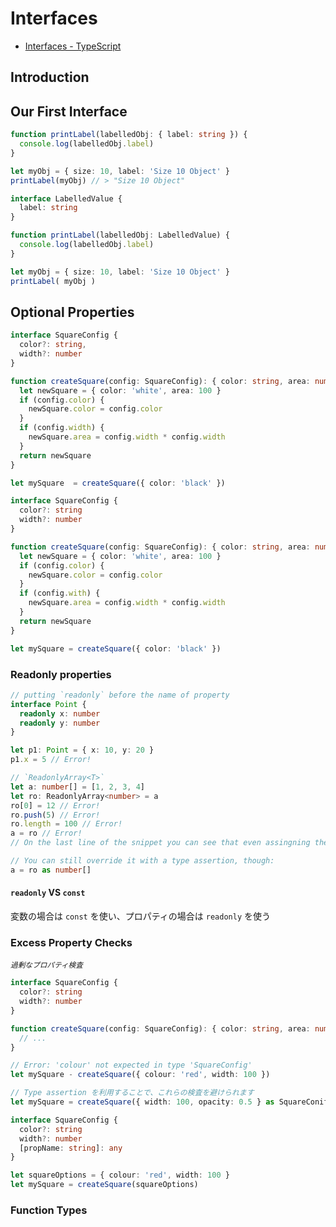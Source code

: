 # Interfaces
- [Interfaces - TypeScript](https://www.typescriptlang.org/docs/handbook/interfaces.html)

## Introduction

## Our First Interface

```typescript
function printLabel(labelledObj: { label: string }) {
  console.log(labelledObj.label)
}

let myObj = { size: 10, label: 'Size 10 Object' }
printLabel(myObj) // > "Size 10 Object"
```

```typescript
interface LabelledValue {
  label: string
}

function printLabel(labelledObj: LabelledValue) {
  console.log(labelledObj.label)
}

let myObj = { size: 10, label: 'Size 10 Object' }
printLabel( myObj )
```

## Optional Properties

```typescript
interface SquareConfig {
  color?: string,
  width?: number
}

function createSquare(config: SquareConfig): { color: string, area: number } {
  let newSquare = { color: 'white', area: 100 }
  if (config.color) {
    newSquare.color = config.color
  }
  if (config.width) {
    newSquare.area = config.width * config.width
  }
  return newSquare
}

let mySquare  = createSquare({ color: 'black' })
```

```typescript
interface SquareConfig {
  color?: string
  width?: number
}

function createSquare(config: SquareConfig): { color: string, area: number} {
  let newSquare = { color: 'white', area: 100 }
  if (config.color) {
    newSquare.color = config.color
  }
  if (config.with) {
    newSquare.area = config.width * config.width
  }
  return newSquare
}

let mySquare = createSquare({ color: 'black' })
```

### Readonly properties

```typescript
// putting `readonly` before the name of property
interface Point {
  readonly x: number
  readonly y: number
}
```

```typescript
let p1: Point = { x: 10, y: 20 }
p1.x = 5 // Error!
```

```typescript
// `ReadonlyArray<T>`
let a: number[] = [1, 2, 3, 4]
let ro: ReadonlyArray<number> = a
ro[0] = 12 // Error!
ro.push(5) // Error!
ro.length = 100 // Error!
a = ro // Error!
// On the last line of the snippet you can see that even assingning the entire ReadonlyArray back to normal array is illegal.
```

```typescript
// You can still override it with a type assertion, though:
a = ro as number[]
```

#### `readonly` VS `const`
変数の場合は `const` を使い、プロパティの場合は `readonly` を使う

### Excess Property Checks
<sup>_過剰なプロパティ検査_</sup>

```typescript
interface SquareConfig {
  color?: string
  width?: number
}

function createSquare(config: SquareConfig): { color: string, area: number } {
  // ...
}

// Error: 'colour' not expected in type 'SquareConfig'
let mySquare - createSquare({ colour: 'red', width: 100 })
```

```typescript
// Type assertion を利用することで、これらの検査を避けられます
let mySquare = createSquare({ width: 100, opacity: 0.5 } as SquareConifg) <-
```

```typescript
interface SquareConfig {
  color?: string
  width?: number
  [propName: string]: any
}
```

```typescript
let squareOptions = { colour: 'red', width: 100 }
let mySquare = createSquare(squareOptions)
```

### Function Types
